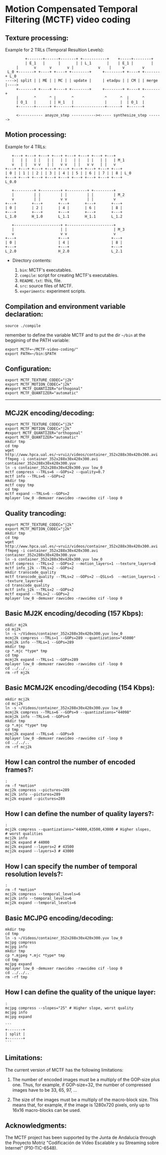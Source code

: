 # Motion Compensated Temporal Filtering (MCTF) video coding

## Texture processing:

Example for 2 TRLs (Temporal Resultion Levels):
```
         +-------+------+-------+ +-----------+    +-----+--------+
         | E_1   |      |       | | L_1       |    | E_1 |        |
	 |       v      v       v |           v    |     v        v
 L_0 +-------+ +----+ +----+ +--------+     +--------+ +----+ +-------+ L_0
---->| split | | ME | | MC | | update |     | etadpu | | CM | | merge |---->
     +-------+ +----+ +----+ +--------+     +--------+ +----+ +-------+
	 |       ^      ^ |       ^              ^      ^  |      ^
	 | O_1   |      | | H_1   |              |      |  | O_1  |
	 +-------+------+ +-------+--------------+------+  +------+
		 
	 <----------- anayze_step -----------><----- synthesize_step ------>
```

## Motion processing:

Example for 4 TRLs:
```
   +---+ +---+ +---+ +---+ +---+ +---+ +---+ +---+
   |   | |   | |   | |   | |   | |   | |   | |   | M_1
   v   | |   v v   | |   v v   | |   v v   | |   v
+---+ +---+ +---+ +---+ +---+ +---+ +---+ +---+ +---+
| 0 | | 1 | | 2 | | 3 | | 4 | | 5 | | 6 | | 7 | | 8 | L_0
+---+ +---+ +---+ +---+ +---+ +---+ +---+ +---+ +---+
L_0.0

   +---------+ +---------+ +---------+ +---------+
   |         | |         | |         | |         | M_2
   v         | |         v v         | |         v
+---+       +---+       +---+       +---+       +---+
| 0 |       | 2 |       | 4 |       | 6 |       | 8 |
+---+       +---+       +---+       +---+       +---+
L_1.0       H_1.0       L_1.1       H_1.1       L_1.2

   +---------------------+ +---------------------+
   |                     | |                     | M_3
   v                     v v                     v
+---+                   +---+                   +---+
| 0 |                   | 4 |                   | 8 |
+---+                   +---+                   +---+
L_2.0                   H_2.0                   L_2.1
```

* Directory contents:

  1. `bin`: MCTF's executables.
  2. `compile`: script for creating MCTF's executables.
  3. `README.txt`: this, file.
  4. `src`: source files of MCTF.
  5. `experiments`: experiment scripts.

## Compilation and environment variable declaration:

  ```
  source ./compile
  ```

remember to define the variable MCTF and to put the dir `~/bin` at the
beggining of the PATH variable:

  ```
  export MCTF=~/MCTF-video-coding/"
  export PATH=~/bin:$PATH
  ```
  
## Configuration:

```
export MCTF_TEXTURE_CODEC="j2k"
export MCTF_MOTION_CODEC="j2k"
#export MCTF_QUANTIZER="orthogonal"
export MCTF_QUANTIZER="automatic"
```

--------------


## MCJ2K encoding/decoding:

```
export MCTF_TEXTURE_CODEC="j2k"
export MCTF_MOTION_CODEC="j2k"
#export MCTF_QUANTIZER="orthogonal"
export MCTF_QUANTIZER="automatic"
mkdir tmp
cd tmp
wget http://www.hpca.ual.es/~vruiz/videos/container_352x288x30x420x300.avi
ffmpeg -i container_352x288x30x420x300.avi container_352x288x30x420x300.yuv
ln -s container_352x288x30x420x300.yuv low_0
mctf compress --TRLs=6 --GOPs=2 --quality=0.7
mctf info --TRLs=6 --GOPs=2
mkdir tmp
mctf copy tmp
cd tmp
mctf expand --TRLs=6 --GOPs=2
mplayer low_0 -demuxer rawvideo -rawvideo cif -loop 0
```

## Quality trancoding:

  ```
  export MCTF_TEXTURE_CODEC="j2k"
  export MCTF_MOTION_CODEC="j2k"
  mkdir tmp
  cd tmp
  wget http://www.hpca.ual.es/~vruiz/videos/container_352x288x30x420x300.avi
  ffmpeg -i container_352x288x30x420x300.avi container_352x288x30x420x300.yuv
  ln -s container_352x288x30x420x300.yuv low_0
  mctf compress --TRLs=2 --GOPs=2 --motion_layers=1 --texture_layers=8
  mctf info_j2k --TRLs=2 --GOPs=2
  mkdir transcode_quality
  mctf transcode_quality --TRLs=2 --GOPs=2 --QSLs=5  --motion_layers=1 --texture_layers=8
  cd transcode_quality
  mctf info_j2k --TRLs=2 --GOPs=2
  mctf expand --TRLs=2 --GOPs=2
  mplayer low_0 -demuxer rawvideo -rawvideo cif -loop 0
  ```
   
## Basic MJ2K encoding/decoding (157 Kbps):

  ```
  mkdir mj2k
  cd mj2k
  ln -s ~/Videos/container_352x288x30x420x300.yuv low_0
  mcmj2k compress --TRLs=1 --GOPs=289 --quantizations="45000"
  mcmj2k info --TRLs=1 --GOPs=289
  mkdir tmp
  cp *.mjc *type* tmp
  cd tmp
  mcmj2k expand --TRLs=1 --GOPs=289
  mplayer low_0 -demuxer rawvideo -rawvideo cif -loop 0
  cd ../../..
  rm -rf mj2k
  ```
  
## Basic MCMJ2K encoding/decoding (154 Kbps):

  ```
  mkdir mcj2k
  cd mcj2k
  ln -s ~/Videos/container_352x288x30x420x300.yuv low_0
  mcmj2k compress --TRLs=6 --GOPs=9 --quantizations="44098"
  mcmj2k info --TRLs=6 --GOPs=9
  mkdir tmp
  cp *.mjc *type* tmp
  cd tmp
  mcmj2k expand --TRLs=6 --GOPs=9
  mplayer low_0 -demuxer rawvideo -rawvideo cif -loop 0
  cd ../../..
  rm -rf mcj2k
  ```
  
## How I can control the number of encoded frames?:

   ```
   :
   rm -f *motion*
   mcj2k compress --pictures=289
   mcj2k info --pictures=289
   mcj2k expand --pictures=289
   ```
   
## How I can define the number of quality layers?:

   ```
   :
   mcj2k compress --quantizations="44000,43500,43000 # Higher slopes,
   # worst qualities
   mcj2k info
   mcj2k expand # 44000
   mcj2k expand --layers=2 # 43500
   mcj2k expand --layers=3 # 43000
   ```
   
## How I can specify the number of temporal resolution levels?:

   ```
   :
   rm -f *motion*
   mcj2k compress --temporal_levels=6
   mcj2k info --temporal_levels=6
   mcj2k expand --temporal_levels=6
   ```
   
## Basic MCJPG encoding/decoding:

   ```
   mkdir tmp
   cd tmp
   ln -s ~/Videos/container_352x288x30x420x300.yuv low_0
   mcjpg compress
   mcjpg info
   mkdir tmp
   cp *.mjpeg *.mjc *type* tmp
   cd tmp
   mcjpg expand
   mplayer low_0 -demuxer rawvideo -rawvideo cif -loop 0
   cd ../../..
   rm -rf tmp
   ```

## How I can define the quality of the unique layer:

   ```
   :
   mcjpg compress --slopes="25" # Higher slope, worst quality
   mcjpg info
   mcjpg expand
   ```

	```
	+-------+
	| split |
	+-------+
	```

## Limitations:

The current version of MCTF has the following limitations:

  1. The number of encoded images must be a multiply of the GOP-size
     plus one. Thus, for example, if GOP-size=32, the number of
     compressed images have to be 33, 65, 97, ...

  2. The size of the images must be a multiply of the macro-block
     size. This means that, for example, if the image is 1280x720
     pixels, only up to 16x16 macro-blocks can be used.

## Acknowledgments:

The MCTF project has been supported by the Junta de Andalucía through
the Proyecto Motriz "Codificación de Vídeo Escalable y su Streaming
sobre Internet" (P10-TIC-6548).
